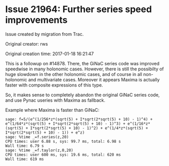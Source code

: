 # Issue 21964: Further series speed improvements

Issue created by migration from Trac.

Original creator: rws

Original creation time: 2017-01-18 16:21:47

This is a followup on #14878. There, the GiNaC series code was improved speedwise in many holonomic cases. However, there is still the possibilty of huge slowdown in the other holonomic cases, and of course in all non-holonomic and multivariate cases. Moreover it appears Maxima is actually faster with composite expressions of this type.

So, it makes sense to completely abandon the original GiNaC series code, and use Pynac useries with Maxima as fallback.

Example where Maxima is faster than GiNaC:

```
sage: f=5/(e^(1/256*z*(sqrt(5) + I*sqrt(2*sqrt(5) + 10) - 1)^4) + e^(1/64*z*(sqrt(5) + I*sqrt(2*sqrt(5) + 10) - 1)^3) + e^(1/16*z*(sqrt(5) + I*sqrt(2*sqrt(5) + 10) - 1)^2) + e^(1/4*z*(sqrt(5) + I*sqrt(2*sqrt(5) + 10) - 1)) + e^z)
sage: %time _=f.series(z,20)
CPU times: user 6.88 s, sys: 99.7 ms, total: 6.98 s
Wall time: 6.79 s
sage: %time _=f.taylor(z,0,20)
CPU times: user 600 ms, sys: 19.6 ms, total: 620 ms
Wall time: 619 ms
```


